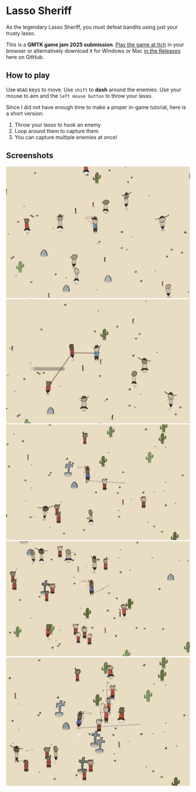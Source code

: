 # Lasso Sheriff

As the legendary Lasso Sheriff, you must defeat bandits using just your trusty lasso.

This is a **GMTK game jam 2025 submission**. [Play the game at Itch](https://martindzejky.itch.io/lasso-sheriff) in your browser or alternatively download it for Windows or Mac [in the Releases](https://github.com/martindzejky/lasso-sheriff/releases) here on GitHub.

## How to play

Use `WSAD` keys to move. Use `shift` to **dash** around the enemies. Use your mouse to aim and the `left mouse button` to throw your lasso.

Since I did not have enough time to make a proper in-game tutorial, here is a short version:

1. Throw your lasso to hook an enemy
2. Loop around them to capture them
3. You can capture multiple enemies at once!

## Screenshots

![screenshot 1](./screenshots/screenshot1.png)
![screenshot 2](./screenshots/screenshot2.png)
![screenshot 3](./screenshots/screenshot3.png)
![screenshot 4](./screenshots/screenshot4.png)
![screenshot 5](./screenshots/screenshot5.png)
